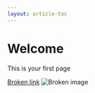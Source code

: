 ```yaml
---
layout: article-toc
---
```

# Welcome 
This is your first page

[Broken link](https://nothing.exists.here)
![Broken image](https://www.hornbill.com/someunknownimage.pngf)
